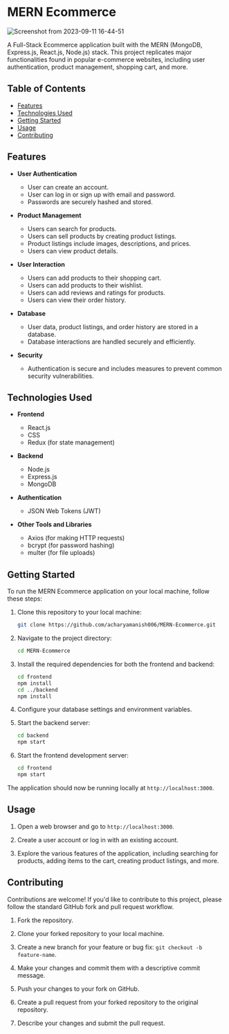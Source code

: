 
# MERN Ecommerce


![Screenshot from 2023-09-11 16-44-51](https://github.com/acharyamanish006/MERN-Ecommerce/assets/100832817/70add99b-a525-4da6-bfa3-cc09497e34fc)

A Full-Stack Ecommerce application built with the MERN (MongoDB, Express.js, React.js, Node.js) stack. This project replicates major functionalities found in popular e-commerce websites, including user authentication, product management, shopping cart, and more.

## Table of Contents

- [Features](#features)
- [Technologies Used](#technologies-used)
- [Getting Started](#getting-started)
- [Usage](#usage)
- [Contributing](#contributing)


## Features

- **User Authentication**
  - User can create an account.
  - User can log in or sign up with email and password.
  - Passwords are securely hashed and stored.

- **Product Management**
  - Users can search for products.
  - Users can sell products by creating product listings.
  - Product listings include images, descriptions, and prices.
  - Users can view product details.

- **User Interaction**
  - Users can add products to their shopping cart.
  - Users can add products to their wishlist.
  - Users can add reviews and ratings for products.
  - Users can view their order history.

- **Database**
  - User data, product listings, and order history are stored in a database.
  - Database interactions are handled securely and efficiently.

- **Security**
  - Authentication is secure and includes measures to prevent common security vulnerabilities.

## Technologies Used

- **Frontend**
  - React.js
  - CSS
  - Redux (for state management)

- **Backend**
  - Node.js
  - Express.js
  - MongoDB 

- **Authentication**
  - JSON Web Tokens (JWT)

- **Other Tools and Libraries**
  - Axios (for making HTTP requests)
  - bcrypt (for password hashing)
  - multer (for file uploads)

## Getting Started

To run the MERN Ecommerce application on your local machine, follow these steps:

1. Clone this repository to your local machine:
   ```bash
   git clone https://github.com/acharyamanish006/MERN-Ecommerce.git
   ```

2. Navigate to the project directory:
   ```bash
   cd MERN-Ecommerce
   ```

3. Install the required dependencies for both the frontend and backend:
   ```bash
   cd frontend
   npm install
   cd ../backend
   npm install
   ```

4. Configure your database settings and environment variables.

5. Start the backend server:
   ```bash
   cd backend
   npm start
   ```

6. Start the frontend development server:
   ```bash
   cd frontend
   npm start
   ```

The application should now be running locally at `http://localhost:3000`.

## Usage

1. Open a web browser and go to `http://localhost:3000`.

2. Create a user account or log in with an existing account.

3. Explore the various features of the application, including searching for products, adding items to the cart, creating product listings, and more.



## Contributing

Contributions are welcome! If you'd like to contribute to this project, please follow the standard GitHub fork and pull request workflow.

1. Fork the repository.

2. Clone your forked repository to your local machine.

3. Create a new branch for your feature or bug fix: `git checkout -b feature-name`.

4. Make your changes and commit them with a descriptive commit message.

5. Push your changes to your fork on GitHub.

6. Create a pull request from your forked repository to the original repository.

7. Describe your changes and submit the pull request.


